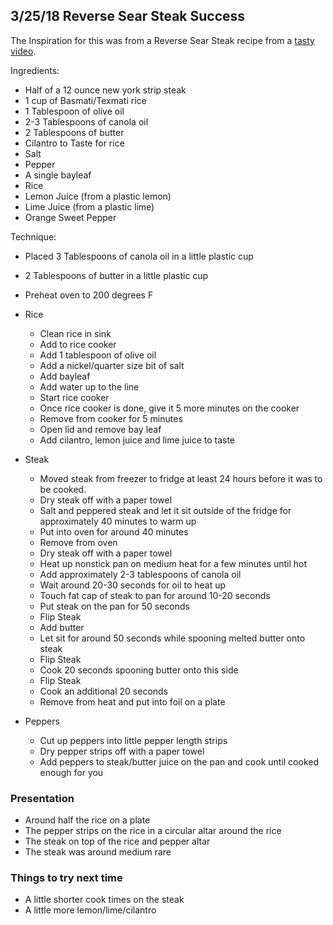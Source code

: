 ## 3/25/18 Reverse Sear Steak Success

The Inspiration for this was from a Reverse Sear Steak recipe from a [tasty video](https://www.youtube.com/watch?v=CnuFrNjAgyM).

Ingredients:

- Half of a 12 ounce new york strip steak
- 1 cup of Basmati/Texmati rice
- 1 Tablespoon of olive oil
- 2-3 Tablespoons of canola oil
- 2 Tablespoons of butter
- Cilantro to Taste for rice
- Salt
- Pepper
- A single bayleaf
- Rice
- Lemon Juice (from a plastic lemon)
- Lime Juice (from a plastic lime)
- Orange Sweet Pepper

Technique:

* Placed 3 Tablespoons of canola oil in a little plastic cup
* 2 Tablespoons of butter in a little plastic cup
* Preheat oven to 200 degrees F
* Rice
  * Clean rice in sink
  * Add to rice cooker
  * Add 1 tablespoon of olive oil
  * Add a nickel/quarter size bit of salt
  * Add bayleaf
  * Add water up to the line
  * Start rice cooker
  * Once rice cooker is done, give it 5 more minutes on the cooker
  * Remove from cooker for 5 minutes
  * Open lid and remove bay leaf
  * Add cilantro, lemon juice and lime juice to taste

* Steak
  * Moved steak from freezer to fridge at least 24 hours before it was to be cooked.
  * Dry steak off with a paper towel
  * Salt and peppered steak and let it sit outside of the fridge for approximately 40 minutes to warm up
  * Put into oven for around 40 minutes
  * Remove from oven
  * Dry steak off with a paper towel
  * Heat up nonstick pan on medium heat for a few minutes until hot
  * Add approximately 2-3 tablespoons of canola oil
  * Wait around 20-30 seconds for oil to heat up
  * Touch fat cap of steak to pan for around 10-20 seconds
  * Put steak on the pan for 50 seconds
  * Flip Steak
  * Add butter
  * Let sit for around 50 seconds while spooning melted butter onto steak
  * Flip Steak
  * Cook 20 seconds spooning butter onto this side
  * Flip Steak
  * Cook an additional 20 seconds
  * Remove from heat and put into foil on a plate

* Peppers
  * Cut up peppers into little pepper length strips
  * Dry pepper strips off with a paper towel
  * Add peppers to steak/butter juice on the pan and cook until cooked enough for you

### Presentation
  * Around half the rice on a plate
  * The pepper strips on the rice in a circular altar around the rice
  * The steak on top of the rice and pepper altar
  * The steak was around medium rare

### Things to try next time
  * A little shorter cook times on the steak
  * A little more lemon/lime/cilantro
